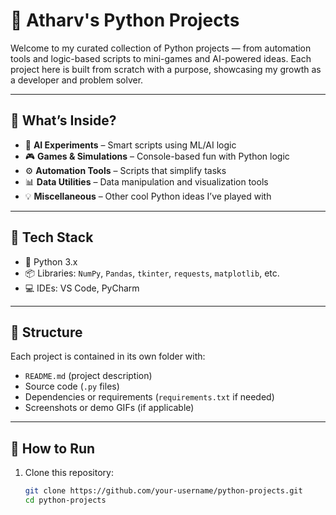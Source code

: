 # 🐍 Atharv's Python Projects

Welcome to my curated collection of Python projects — from automation tools and logic-based scripts to mini-games and AI-powered ideas. Each project here is built from scratch with a purpose, showcasing my growth as a developer and problem solver.

---

## 🔧 What’s Inside?

- 🧠 **AI Experiments** – Smart scripts using ML/AI logic
- 🎮 **Games & Simulations** – Console-based fun with Python logic
- ⚙️ **Automation Tools** – Scripts that simplify tasks
- 📊 **Data Utilities** – Data manipulation and visualization tools
- 💡 **Miscellaneous** – Other cool Python ideas I’ve played with

---

## 🚀 Tech Stack

- 🐍 Python 3.x  
- 📦 Libraries: `NumPy`, `Pandas`, `tkinter`, `requests`, `matplotlib`, etc.  
- 💻 IDEs: VS Code, PyCharm

---

## 📁 Structure

Each project is contained in its own folder with:
- `README.md` (project description)
- Source code (`.py` files)
- Dependencies or requirements (`requirements.txt` if needed)
- Screenshots or demo GIFs (if applicable)

---

## 📌 How to Run

1. Clone this repository:
   ```bash
   git clone https://github.com/your-username/python-projects.git
   cd python-projects
